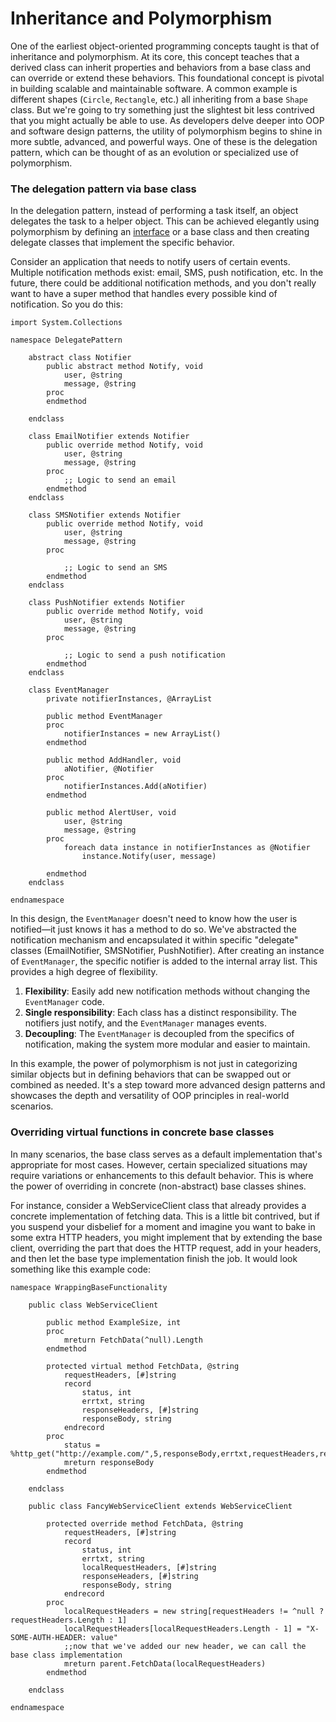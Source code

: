 # Inheritance and Polymorphism
One of the earliest object-oriented programming concepts taught is that of inheritance and polymorphism. At its core, this concept teaches that a derived class can inherit properties and behaviors from a base class and can override or extend these behaviors. This foundational concept is pivotal in building scalable and maintainable software. A common example is different shapes (`Circle`, `Rectangle`, etc.) all inheriting from a base `Shape` class. But we're going to try something just the slightest bit less contrived that you might actually be able to use. As developers delve deeper into OOP and software design patterns, the utility of polymorphism begins to shine in more subtle, advanced, and powerful ways. One of these is the delegation pattern, which can be thought of as an evolution or specialized use of polymorphism.

### The delegation pattern via base class

In the delegation pattern, instead of performing a task itself, an object delegates the task to a helper object. This can be achieved elegantly using polymorphism by defining an [interface](../beyond_types/interfaces.md) or a base class and then creating delegate classes that implement the specific behavior.

Consider an application that needs to notify users of certain events. Multiple notification methods exist: email, SMS, push notification, etc. In the future, there could be additional notification methods, and you don't really want to have a super method that handles every possible kind of notification. So you do this:
```dbl
import System.Collections

namespace DelegatePattern

	abstract class Notifier
        public abstract method Notify, void
            user, @string
            message, @string
        proc
        endmethod

    endclass

    class EmailNotifier extends Notifier
        public override method Notify, void
            user, @string
            message, @string
        proc
            ;; Logic to send an email
        endmethod
    endclass

    class SMSNotifier extends Notifier
        public override method Notify, void
            user, @string
            message, @string
        proc

            ;; Logic to send an SMS
        endmethod
    endclass

    class PushNotifier extends Notifier
        public override method Notify, void
            user, @string
            message, @string
        proc

            ;; Logic to send a push notification
        endmethod
    endclass

    class EventManager
        private notifierInstances, @ArrayList

        public method EventManager
        proc
            notifierInstances = new ArrayList()
        endmethod

        public method AddHandler, void
            aNotifier, @Notifier
        proc
            notifierInstances.Add(aNotifier)
        endmethod

        public method AlertUser, void
            user, @string
            message, @string
        proc
            foreach data instance in notifierInstances as @Notifier
                instance.Notify(user, message)

        endmethod
    endclass

endnamespace
```

In this design, the `EventManager` doesn't need to know how the user is notified—it just knows it has a method to do so. We've abstracted the notification mechanism and encapsulated it within specific "delegate" classes (EmailNotifier, SMSNotifier, PushNotifier). After creating an instance of `EventManager`, the specific notifier is added to the internal array list. This provides a high degree of flexibility.

1.  **Flexibility**: Easily add new notification methods without changing the `EventManager` code.
2.  **Single responsibility**: Each class has a distinct responsibility. The notifiers just notify, and the `EventManager` manages events.
3.  **Decoupling**: The `EventManager` is decoupled from the specifics of notification, making the system more modular and easier to maintain.

In this example, the power of polymorphism is not just in categorizing similar objects but in defining behaviors that can be swapped out or combined as needed. It's a step toward more advanced design patterns and showcases the depth and versatility of OOP principles in real-world scenarios.

### Overriding virtual functions in concrete base classes

In many scenarios, the base class serves as a default implementation that's appropriate for most cases. However, certain specialized situations may require variations or enhancements to this default behavior. This is where the power of overriding in concrete (non-abstract) base classes shines.

For instance, consider a WebServiceClient class that already provides a concrete implementation of fetching data. This is a little bit contrived, but if you suspend your disbelief for a moment and imagine you want to bake in some extra HTTP headers, you might implement that by extending the base client, overriding the part that does the HTTP request, add in your headers, and then let the base type implementation finish the job. It would look something like this example code:

```dbl
namespace WrappingBaseFunctionality

    public class WebServiceClient

        public method ExampleSize, int
        proc
            mreturn FetchData(^null).Length
        endmethod

        protected virtual method FetchData, @string
            requestHeaders, [#]string
            record
                status, int
                errtxt, string
                responseHeaders, [#]string
                responseBody, string
            endrecord
        proc
            status = %http_get("http://example.com/",5,responseBody,errtxt,requestHeaders,responseHeaders,,,,,,,"1.1")
            mreturn responseBody
        endmethod

	endclass

    public class FancyWebServiceClient extends WebServiceClient

        protected override method FetchData, @string
            requestHeaders, [#]string
            record
                status, int
                errtxt, string
                localRequestHeaders, [#]string
                responseHeaders, [#]string
                responseBody, string
            endrecord
        proc
            localRequestHeaders = new string[requestHeaders != ^null ? requestHeaders.Length : 1]
            localRequestHeaders[localRequestHeaders.Length - 1] = "X-SOME-AUTH-HEADER: value"
            ;;now that we've added our new header, we can call the base class implementation
            mreturn parent.FetchData(localRequestHeaders)
        endmethod

    endclass

endnamespace
```